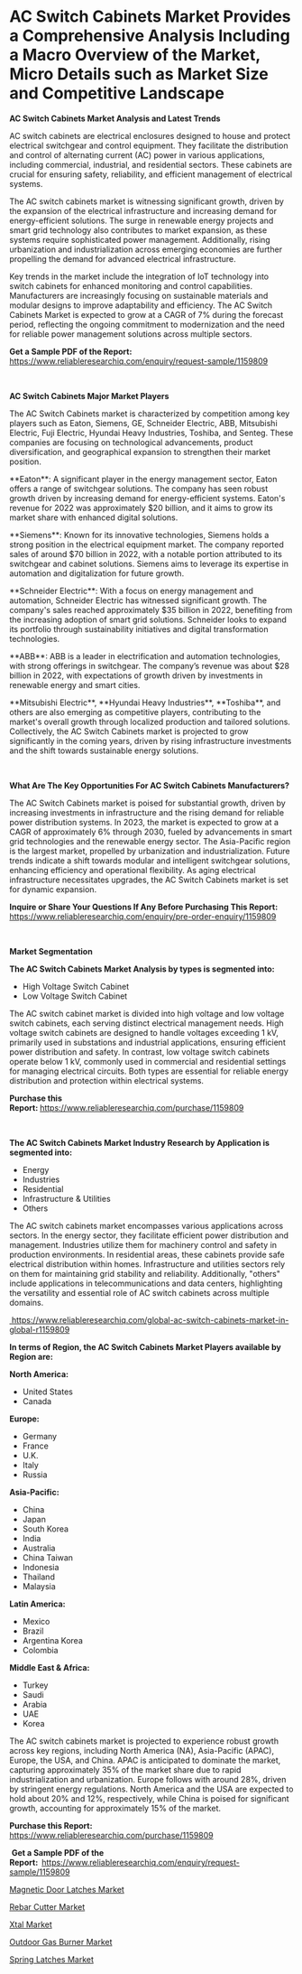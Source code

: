<p><h1>AC Switch Cabinets Market Provides a Comprehensive Analysis Including a Macro Overview of the Market, Micro Details such as Market Size and Competitive Landscape</h1></p><p><strong>AC Switch Cabinets Market Analysis and Latest Trends</strong></p>
<p><p>AC switch cabinets are electrical enclosures designed to house and protect electrical switchgear and control equipment. They facilitate the distribution and control of alternating current (AC) power in various applications, including commercial, industrial, and residential sectors. These cabinets are crucial for ensuring safety, reliability, and efficient management of electrical systems.</p><p>The AC switch cabinets market is witnessing significant growth, driven by the expansion of the electrical infrastructure and increasing demand for energy-efficient solutions. The surge in renewable energy projects and smart grid technology also contributes to market expansion, as these systems require sophisticated power management. Additionally, rising urbanization and industrialization across emerging economies are further propelling the demand for advanced electrical infrastructure.</p><p>Key trends in the market include the integration of IoT technology into switch cabinets for enhanced monitoring and control capabilities. Manufacturers are increasingly focusing on sustainable materials and modular designs to improve adaptability and efficiency. The AC Switch Cabinets Market is expected to grow at a CAGR of 7% during the forecast period, reflecting the ongoing commitment to modernization and the need for reliable power management solutions across multiple sectors.</p></p>
<p><strong>Get a Sample PDF of the Report:&nbsp;</strong> <a href="https://www.reliableresearchiq.com/enquiry/request-sample/1159809?utm_campaign=1847&utm_medium=2&utm_source=Github&utm_content=ia&utm_term=05122024&utm_id=ac-switch-cabinets">https://www.reliableresearchiq.com/enquiry/request-sample/1159809</a></p>
<p>&nbsp;</p>
<p><strong>AC Switch Cabinets Major Market Players</strong></p>
<p><p>The AC Switch Cabinets market is characterized by competition among key players such as Eaton, Siemens, GE, Schneider Electric, ABB, Mitsubishi Electric, Fuji Electric, Hyundai Heavy Industries, Toshiba, and Senteg. These companies are focusing on technological advancements, product diversification, and geographical expansion to strengthen their market position.</p><p>**Eaton**: A significant player in the energy management sector, Eaton offers a range of switchgear solutions. The company has seen robust growth driven by increasing demand for energy-efficient systems. Eaton's revenue for 2022 was approximately $20 billion, and it aims to grow its market share with enhanced digital solutions.</p><p>**Siemens**: Known for its innovative technologies, Siemens holds a strong position in the electrical equipment market. The company reported sales of around $70 billion in 2022, with a notable portion attributed to its switchgear and cabinet solutions. Siemens aims to leverage its expertise in automation and digitalization for future growth.</p><p>**Schneider Electric**: With a focus on energy management and automation, Schneider Electric has witnessed significant growth. The company's sales reached approximately $35 billion in 2022, benefiting from the increasing adoption of smart grid solutions. Schneider looks to expand its portfolio through sustainability initiatives and digital transformation technologies.</p><p>**ABB**: ABB is a leader in electrification and automation technologies, with strong offerings in switchgear. The company’s revenue was about $28 billion in 2022, with expectations of growth driven by investments in renewable energy and smart cities.</p><p>**Mitsubishi Electric**, **Hyundai Heavy Industries**, **Toshiba**, and others are also emerging as competitive players, contributing to the market's overall growth through localized production and tailored solutions. Collectively, the AC Switch Cabinets market is projected to grow significantly in the coming years, driven by rising infrastructure investments and the shift towards sustainable energy solutions.</p></p>
<p>&nbsp;</p>
<p><strong>What Are The Key Opportunities For AC Switch Cabinets Manufacturers?</strong></p>
<p><p>The AC Switch Cabinets market is poised for substantial growth, driven by increasing investments in infrastructure and the rising demand for reliable power distribution systems. In 2023, the market is expected to grow at a CAGR of approximately 6% through 2030, fueled by advancements in smart grid technologies and the renewable energy sector. The Asia-Pacific region is the largest market, propelled by urbanization and industrialization. Future trends indicate a shift towards modular and intelligent switchgear solutions, enhancing efficiency and operational flexibility. As aging electrical infrastructure necessitates upgrades, the AC Switch Cabinets market is set for dynamic expansion.</p></p>
<p><strong>Inquire or Share Your Questions If Any Before Purchasing This Report:</strong> <a href="https://www.reliableresearchiq.com/enquiry/pre-order-enquiry/1159809?utm_campaign=1847&utm_medium=2&utm_source=Github&utm_content=ia&utm_term=05122024&utm_id=ac-switch-cabinets">https://www.reliableresearchiq.com/enquiry/pre-order-enquiry/1159809</a></p>
<p>&nbsp;</p>
<p><strong>Market Segmentation</strong></p>
<p><strong>The AC Switch Cabinets Market Analysis by types is segmented into:</strong></p>
<p><ul><li>High Voltage Switch Cabinet</li><li>Low Voltage Switch Cabinet</li></ul></p>
<p><p>The AC switch cabinet market is divided into high voltage and low voltage switch cabinets, each serving distinct electrical management needs. High voltage switch cabinets are designed to handle voltages exceeding 1 kV, primarily used in substations and industrial applications, ensuring efficient power distribution and safety. In contrast, low voltage switch cabinets operate below 1 kV, commonly used in commercial and residential settings for managing electrical circuits. Both types are essential for reliable energy distribution and protection within electrical systems.</p></p>
<p><strong>Purchase this Report:&nbsp;</strong><a href="https://www.reliableresearchiq.com/purchase/1159809?utm_campaign=1847&utm_medium=2&utm_source=Github&utm_content=ia&utm_term=05122024&utm_id=ac-switch-cabinets">https://www.reliableresearchiq.com/purchase/1159809</a></p>
<p>&nbsp;</p>
<p><strong>The AC Switch Cabinets Market Industry Research by Application is segmented into:</strong></p>
<p><ul><li>Energy</li><li>Industries</li><li>Residential</li><li>Infrastructure & Utilities</li><li>Others</li></ul></p>
<p><p>The AC switch cabinets market encompasses various applications across sectors. In the energy sector, they facilitate efficient power distribution and management. Industries utilize them for machinery control and safety in production environments. In residential areas, these cabinets provide safe electrical distribution within homes. Infrastructure and utilities sectors rely on them for maintaining grid stability and reliability. Additionally, "others" include applications in telecommunications and data centers, highlighting the versatility and essential role of AC switch cabinets across multiple domains.</p></p>
<p><a href="https://www.reliableresearchiq.com/global-ac-switch-cabinets-market-in-global-r1159809?utm_campaign=1847&utm_medium=2&utm_source=Github&utm_content=ia&utm_term=05122024&utm_id=ac-switch-cabinets">&nbsp;https://www.reliableresearchiq.com/global-ac-switch-cabinets-market-in-global-r1159809</a></p>
<p><strong>In terms of Region, the AC Switch Cabinets Market Players available by Region are:</strong></p>
<p>
    <p> <strong> North America: </strong>
        <ul>
            <li>United States</li>
            <li>Canada</li>
        </ul>
        </p> 
    <p> <strong> Europe: </strong>
        <ul>
            <li>Germany</li>
            <li>France</li>
            <li>U.K.</li>
            <li>Italy</li>
            <li>Russia</li>
        </ul>
        </p> 
    <p> <strong> Asia-Pacific: </strong>
        <ul>
            <li>China</li>
            <li>Japan</li>
            <li>South Korea</li>
            <li>India</li>
            <li>Australia</li>
            <li>China Taiwan</li>
            <li>Indonesia</li>
            <li>Thailand</li>
            <li>Malaysia</li>
        </ul>
        </p> 
    <p> <strong> Latin America: </strong>
        <ul>
            <li>Mexico</li>
            <li>Brazil</li>
            <li>Argentina Korea</li>
            <li>Colombia</li>
        </ul>
        </p> 
    <p> <strong> Middle East & Africa: </strong>
        <ul>
            <li>Turkey</li>
            <li>Saudi</li>
            <li>Arabia</li>
            <li>UAE</li>
            <li>Korea</li>
        </ul>
    </p>
    </p>
<p><p>The AC switch cabinets market is projected to experience robust growth across key regions, including North America (NA), Asia-Pacific (APAC), Europe, the USA, and China. APAC is anticipated to dominate the market, capturing approximately 35% of the market share due to rapid industrialization and urbanization. Europe follows with around 28%, driven by stringent energy regulations. North America and the USA are expected to hold about 20% and 12%, respectively, while China is poised for significant growth, accounting for approximately 15% of the market.</p></p>
<p><strong>Purchase this Report: </strong><a href="https://www.reliableresearchiq.com/purchase/1159809?utm_campaign=1847&utm_medium=2&utm_source=Github&utm_content=ia&utm_term=05122024&utm_id=ac-switch-cabinets">https://www.reliableresearchiq.com/purchase/1159809</a></p>
<p>&nbsp;<strong>Get a Sample PDF of the Report:&nbsp;&nbsp;</strong><a href="https://www.reliableresearchiq.com/enquiry/request-sample/1159809?utm_campaign=1847&utm_medium=2&utm_source=Github&utm_content=ia&utm_term=05122024&utm_id=ac-switch-cabinets">https://www.reliableresearchiq.com/enquiry/request-sample/1159809</a></p>
<p><strong></strong></p>
<p><p><a href="https://issuu.com/reportprime-2/docs/magnetic-door-latches-market-size-2030.pptx?utm_campaign=1847&utm_medium=2&utm_source=Github&utm_content=ia&utm_term=05122024&utm_id=ac-switch-cabinets">Magnetic Door Latches Market</a></p><p><a href="https://www.linkedin.com/pulse/rebar-cutter-market-report-insights-from-industry-experts-projected-9a9te?utm_campaign=1847&utm_medium=2&utm_source=Github&utm_content=ia&utm_term=05122024&utm_id=ac-switch-cabinets">Rebar Cutter Market</a></p><p><a href="https://www.linkedin.com/pulse/strong-growth-anticipated-global-xtal-market-109-cagr-disruptions-mocke?utm_campaign=1847&utm_medium=2&utm_source=Github&utm_content=ia&utm_term=05122024&utm_id=ac-switch-cabinets">Xtal Market</a></p><p><a href="https://www.linkedin.com/pulse/forecasting-outdoor-gas-burner-market-success-key-factors-vui2e?utm_campaign=1847&utm_medium=2&utm_source=Github&utm_content=ia&utm_term=05122024&utm_id=ac-switch-cabinets">Outdoor Gas Burner Market</a></p><p><a href="https://issuu.com/reportprime-2/docs/spring-latches-market-size-2030.pptx?utm_campaign=1847&utm_medium=2&utm_source=Github&utm_content=ia&utm_term=05122024&utm_id=ac-switch-cabinets">Spring Latches Market</a></p></p>